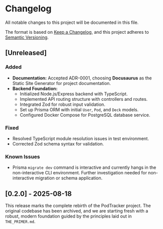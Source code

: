 # Changelog

All notable changes to this project will be documented in this file.

The format is based on [Keep a Changelog](https://keepachangelog.com/en/1.0.0/),
and this project adheres to [Semantic Versioning](https://semver.org/spec/v2.0.0.html).

## [Unreleased]

### Added
- **Documentation:** Accepted ADR-0001, choosing **Docusaurus** as the Static Site Generator for project documentation.
- **Backend Foundation:**
  - Initialized Node.js/Express backend with TypeScript.
  - Implemented API routing structure with controllers and routes.
  - Integrated Zod for robust input validation.
  - Set up Prisma ORM with initial `User`, `Pod`, and `Deck` models.
  - Configured Docker Compose for PostgreSQL database service.

### Fixed
- Resolved TypeScript module resolution issues in test environment.
- Corrected Zod schema syntax for validation.

### Known Issues
- Prisma `migrate dev` command is interactive and currently hangs in the non-interactive CLI environment. Further investigation needed for non-interactive migration or schema application.

## [0.2.0] - 2025-08-18

This release marks the complete rebirth of the PodTracker project. The original codebase has been archived, and we are starting fresh with a robust, modern foundation guided by the principles laid out in `THE_PRIMER.md`.